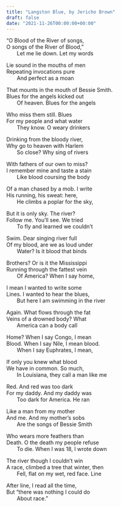 ```yaml
---
title: "Langston Blue, by Jericho Brown"
draft: false
date: "2021-11-26T00:00:00+00:00"
---
```

“O Blood of the River of songs,  
O songs of the River of Blood,”  
&nbsp;&nbsp;&nbsp;&nbsp;&nbsp;&nbsp;&nbsp;Let me lie down. Let my words  
  
Lie sound in the mouths of men  
Repeating invocations pure  
&nbsp;&nbsp;&nbsp;&nbsp;&nbsp;&nbsp;&nbsp;And perfect as a moan  
  
That mounts in the mouth of Bessie Smith.  
Blues for the angels kicked out  
&nbsp;&nbsp;&nbsp;&nbsp;&nbsp;&nbsp;&nbsp;Of heaven. Blues for the angels  
  
Who miss them still. Blues  
For my people and what water  
&nbsp;&nbsp;&nbsp;&nbsp;&nbsp;&nbsp;&nbsp;They know. O weary drinkers  
  
Drinking from the bloody river,  
Why go to heaven with Harlem  
&nbsp;&nbsp;&nbsp;&nbsp;&nbsp;&nbsp;&nbsp;So close? Why sing of rivers  
  
With fathers of our own to miss?  
I remember mine and taste a stain  
&nbsp;&nbsp;&nbsp;&nbsp;&nbsp;&nbsp;&nbsp;Like blood coursing the body  
  
Of a man chased by a mob. I write  
His running, his sweat: here,  
&nbsp;&nbsp;&nbsp;&nbsp;&nbsp;&nbsp;&nbsp;He climbs a poplar for the sky,  
  
But it is only sky. The river?  
Follow me. You’ll see. We tried  
&nbsp;&nbsp;&nbsp;&nbsp;&nbsp;&nbsp;&nbsp;To fly and learned we couldn’t  
  
Swim. Dear singing river full  
Of my blood, are we as loud under  
&nbsp;&nbsp;&nbsp;&nbsp;&nbsp;&nbsp;&nbsp;Water? Is it blood that binds  
  
Brothers? Or is it the Mississippi  
Running through the fattest vein  
&nbsp;&nbsp;&nbsp;&nbsp;&nbsp;&nbsp;&nbsp;Of America? When I say home,  
  
I mean I wanted to write some  
Lines. I wanted to hear the blues,  
&nbsp;&nbsp;&nbsp;&nbsp;&nbsp;&nbsp;&nbsp;But here I am swimming in the river  
  
Again. What flows through the fat  
Veins of a drowned body? What  
&nbsp;&nbsp;&nbsp;&nbsp;&nbsp;&nbsp;&nbsp;America can a body call  
  
Home? When I say Congo, I mean  
Blood. When I say Nile, I mean blood.  
&nbsp;&nbsp;&nbsp;&nbsp;&nbsp;&nbsp;&nbsp;When I say Euphrates, I mean,  
  
If only you knew what blood  
We have in common. So much,  
&nbsp;&nbsp;&nbsp;&nbsp;&nbsp;&nbsp;&nbsp;In Louisiana, they call a man like me  
  
Red. And red was too dark  
For my daddy. And my daddy was  
&nbsp;&nbsp;&nbsp;&nbsp;&nbsp;&nbsp;&nbsp;Too dark for America. He ran  
  
Like a man from my mother  
And me. And my mother’s sobs  
&nbsp;&nbsp;&nbsp;&nbsp;&nbsp;&nbsp;&nbsp;Are the songs of Bessie Smith  
  
Who wears more feathers than  
Death. O the death my people refuse  
&nbsp;&nbsp;&nbsp;&nbsp;&nbsp;&nbsp;&nbsp;To die. When I was 18, I wrote down  
  
The river though I couldn’t win  
A race, climbed a tree that winter, then  
&nbsp;&nbsp;&nbsp;&nbsp;&nbsp;&nbsp;&nbsp;Fell, flat on my wet, red face. Line  
  
After line, I read all the time,  
But “there was nothing I could do  
&nbsp;&nbsp;&nbsp;&nbsp;&nbsp;&nbsp;&nbsp;About race.”  
  
